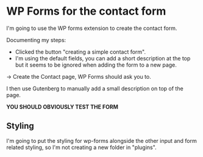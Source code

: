 # WP Forms for the contact form
I'm going to use the WP forms extension to create the contact form.

Documenting my steps:
- Clicked the button "creating a simple contact form".
- I'm using the default fields, you can add a short description at the top but it seems to be ignored when adding the form to a new page.

-> Create the Contact page, WP Forms should ask you to.

I then use Gutenberg to manually add a small description on top of the page.

**YOU SHOULD OBVIOUSLY TEST THE FORM**

## Styling
I'm going to put the styling for wp-forms alongside the other input and form related styling, so I'm not creating a new folder in "plugins".